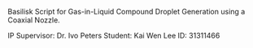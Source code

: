 Basilisk Script for Gas-in-Liquid Compound Droplet Generation using a Coaxial Nozzle.

IP Supervisor:  Dr. Ivo Peters
Student:        Kai Wen Lee
ID:             31311466
